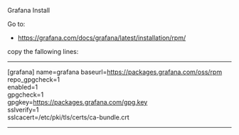 Grafana Install 


Go to: 
 - https://grafana.com/docs/grafana/latest/installation/rpm/
 
 
 copy the fallowing lines: 
 
 ---
 
 [grafana]
name=grafana
baseurl=https://packages.grafana.com/oss/rpm  
repo_gpgcheck=1  
enabled=1  
gpgcheck=1  
gpgkey=https://packages.grafana.com/gpg.key  
sslverify=1  
sslcacert=/etc/pki/tls/certs/ca-bundle.crt  

---
